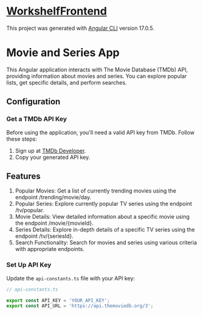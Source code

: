 # [WorkshelfFrontend](https://master.d1ub3efs995f8a.amplifyapp.com/)

This project was generated with [Angular CLI](https://github.com/angular/angular-cli) version 17.0.5.

# Movie and Series App

This Angular application interacts with The Movie Database (TMDb) API, providing information about movies and series. You can explore popular lists, get specific details, and perform searches.

## Configuration

### Get a TMDb API Key

Before using the application, you'll need a valid API key from TMDb. Follow these steps:

1. Sign up at [TMDb Developer](https://www.themoviedb.org/settings/api).
2. Copy your generated API key.

## Features

1. Popular Movies: Get a list of currently trending movies using the endpoint /trending/movie/day.
2. Popular Series: Explore currently popular TV series using the endpoint /tv/popular.
3. Movie Details: View detailed information about a specific movie using the endpoint /movie/{movieId}.
4. Series Details: Explore in-depth details of a specific TV series using the endpoint /tv/{seriesId}.
5. Search Functionality: Search for movies and series using various criteria with appropriate endpoints.

### Set Up API Key

Update the `api-constants.ts` file with your API key:

```typescript
// api-constants.ts

export const API_KEY = 'YOUR_API_KEY';
export const API_URL = 'https://api.themoviedb.org/3';


